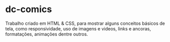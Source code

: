 # dc-comics
 Trabalho criado em HTML & CSS, para mostrar alguns conceitos básicos de tela, como responsividade, uso de imagens e videos, links e ancoras, formatações, animações dentre outros.
